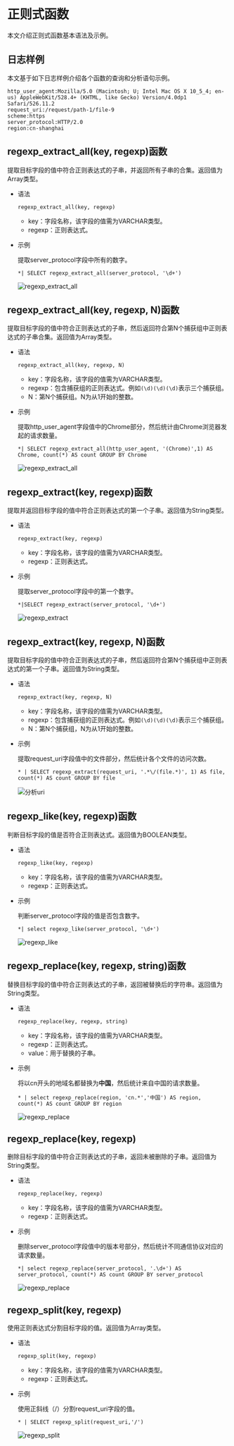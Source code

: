 # 正则式函数

本文介绍正则式函数基本语法及示例。

## 日志样例

本文基于如下日志样例介绍各个函数的查询和分析语句示例。

```
http_user_agent:Mozilla/5.0 (Macintosh; U; Intel Mac OS X 10_5_4; en-us) AppleWebKit/528.4+ (KHTML, like Gecko) Version/4.0dp1 Safari/526.11.2
request_uri:/request/path-1/file-9
scheme:https
server_protocol:HTTP/2.0
region:cn-shanghai
```

## regexp\_extract\_all\(key, regexp\)函数

提取目标字段的值中符合正则表达式的子串，并返回所有子串的合集。返回值为Array类型。

-   语法

    ```
    regexp_extract_all(key, regexp)
    ```

    -   key：字段名称，该字段的值需为VARCHAR类型。
    -   regexp：正则表达式。
-   示例

    提取server\_protocol字段中所有的数字。

    ```
    *| SELECT regexp_extract_all(server_protocol, '\d+')
    ```

    ![regexp_extract_all](https://static-aliyun-doc.oss-accelerate.aliyuncs.com/assets/img/zh-CN/2831371161/p232875.png)


## regexp\_extract\_all\(key, regexp, N\)函数

提取目标字段的值中符合正则表达式的子串，然后返回符合第N个捕获组中正则表达式的子串合集。返回值为Array类型。

-   语法

    ```
    regexp_extract_all(key, regexp, N)
    ```

    -   key：字段名称，该字段的值需为VARCHAR类型。
    -   regexp：包含捕获组的正则表达式。例如`(\d)(\d)(\d)`表示三个捕获组。
    -   N：第N个捕获组。N为从1开始的整数。
-   示例

    提取http\_user\_agent字段值中的Chrome部分，然后统计由Chrome浏览器发起的请求数量。

    ```
    *| SELECT regexp_extract_all(http_user_agent, '(Chrome)',1) AS Chrome, count(*) AS count GROUP BY Chrome
    ```

    ![regexp_extract_all](https://static-aliyun-doc.oss-accelerate.aliyuncs.com/assets/img/zh-CN/9652281161/p235652.png)


## regexp\_extract\(key, regexp\)函数

提取并返回目标字段的值中符合正则表达式的第一个子串。返回值为String类型。

-   语法

    ```
    regexp_extract(key, regexp)
    ```

    -   key：字段名称，该字段的值需为VARCHAR类型。
    -   regexp：正则表达式。
-   示例

    提取server\_protocol字段中的第一个数字。

    ```
    *|SELECT regexp_extract(server_protocol, '\d+')
    ```

    ![regexp_extract](https://static-aliyun-doc.oss-accelerate.aliyuncs.com/assets/img/zh-CN/2831371161/p232877.png)


## regexp\_extract\(key, regexp, N\)函数

提取目标字段的值中符合正则表达式的子串，然后返回符合第N个捕获组中正则表达式的第一个子串。返回值为String类型。

-   语法

    ```
    regexp_extract(key, regexp, N)
    ```

    -   key：字段名称，该字段的值需为VARCHAR类型。
    -   regexp：包含捕获组的正则表达式。例如`(\d)(\d)(\d)`表示三个捕获组。
    -   N：第N个捕获组，N为从1开始的整数。
-   示例

    提取request\_uri字段值中的文件部分，然后统计各个文件的访问次数。

    ```
    * | SELECT regexp_extract(request_uri, '.*\/(file.*)', 1) AS file, count(*) AS count GROUP BY file
    ```

    ![分析uri](https://static-aliyun-doc.oss-accelerate.aliyuncs.com/assets/img/zh-CN/9652281161/p224727.png)


## regexp\_like\(key, regexp\)函数

判断目标字段的值是否符合正则表达式。返回值为BOOLEAN类型。

-   语法

    ```
    regexp_like(key, regexp)
    ```

    -   key：字段名称，该字段的值需为VARCHAR类型。
    -   regexp：正则表达式。
-   示例

    判断server\_protocol字段的值是否包含数字。

    ```
    *| select regexp_like(server_protocol, '\d+')
    ```

    ![regexp_like](https://static-aliyun-doc.oss-accelerate.aliyuncs.com/assets/img/zh-CN/2831371161/p232884.png)


## regexp\_replace\(key, regexp, string\)函数

替换目标字段的值中符合正则表达式的子串，返回被替换后的字符串。返回值为String类型。

-   语法

    ```
    regexp_replace(key, regexp, string)
    ```

    -   key：字段名称，该字段的值需为VARCHAR类型。
    -   regexp：正则表达式。
    -   value：用于替换的子串。
-   示例

    将以cn开头的地域名都替换为**中国**，然后统计来自中国的请求数量。

    ```
    * | select regexp_replace(region, 'cn.*','中国') AS region, count(*) AS count GROUP BY region
    ```

    ![regexp_replace](https://static-aliyun-doc.oss-accelerate.aliyuncs.com/assets/img/zh-CN/3782091161/p235674.png)


## regexp\_replace\(key, regexp\)

删除目标字段的值中符合正则表达式的子串，返回未被删除的子串。返回值为String类型。

-   语法

    ```
    regexp_replace(key, regexp)
    ```

    -   key：字段名称，该字段的值需为VARCHAR类型。
    -   regexp：正则表达式。
-   示例

    删除server\_protocol字段值中的版本号部分，然后统计不同通信协议对应的请求数量。

    ```
    *| select regexp_replace(server_protocol, '.\d+') AS server_protocol, count(*) AS count GROUP BY server_protocol
    ```

    ![regexp_replace](https://static-aliyun-doc.oss-accelerate.aliyuncs.com/assets/img/zh-CN/9652281161/p235681.png)


## regexp\_split\(key, regexp\)

使用正则表达式分割目标字段的值。返回值为Array类型。

-   语法

    ```
    regexp_split(key, regexp)
    ```

    -   key：字段名称，该字段的值需为VARCHAR类型。
    -   regexp：正则表达式。
-   示例

    使用正斜线（/）分割request\_uri字段的值。

    ```
    * | SELECT regexp_split(request_uri,'/')
    ```

    ![regexp_split](https://static-aliyun-doc.oss-accelerate.aliyuncs.com/assets/img/zh-CN/9652281161/p235709.png)


